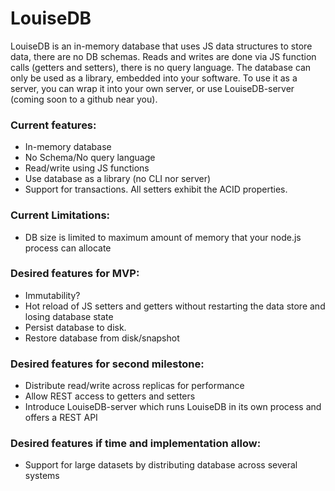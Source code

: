 # LouiseDB

LouiseDB is an in-memory database that uses JS data structures to store data, there are no DB schemas.
Reads and writes are done via JS function calls (getters and setters), there is no query language.
The database can only be used as a library, embedded into your software. To use it as a server, you can wrap it
into your own server, or use LouiseDB-server (coming soon to a github near you).

### Current features:
- In-memory database
- No Schema/No query language
- Read/write using JS functions
- Use database as a library (no CLI nor server)
- Support for transactions. All setters exhibit the ACID properties.

### Current Limitations:
- DB size is limited to maximum amount of memory that your node.js process can allocate

### Desired features for MVP:
- Immutability?
- Hot reload of JS setters and getters without restarting the data store and losing database state
- Persist database to disk.
- Restore database from disk/snapshot

### Desired features for second milestone:
- Distribute read/write across replicas for performance
- Allow REST access to getters and setters
- Introduce LouiseDB-server which runs LouiseDB in its own process and offers a REST API

### Desired features if time and implementation allow:
- Support for large datasets by distributing database across several systems